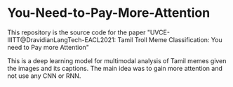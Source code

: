 # You-Need-to-Pay-More-Attention
This repository is the source code for the paper "UVCE-IIITT@DravidianLangTech-EACL2021: Tamil Troll Meme Classification: You need to Pay more Attention"

This is a deep learning model for multimodal analysis of Tamil memes given the images and its captions. The main idea was to gain more attention and not use any CNN or RNN.

